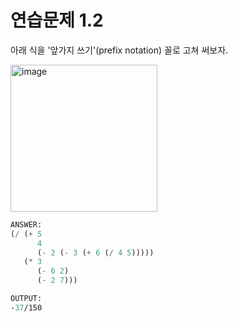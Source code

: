 # 연습문제 1.2

아래 식을 '앞가지 쓰기'(prefix notation) 꼴로 고쳐 써보자.

<img width="235" alt="image" src="https://user-images.githubusercontent.com/29361570/163424671-88248350-841a-4412-a65f-5ef344575290.png">

```scheme
ANSWER:
(/ (+ 5
      4
      (- 2 (- 3 (+ 6 (/ 4 5)))))
   (* 3
      (- 6 2)
      (- 2 7)))

OUTPUT:
-37/150
```
